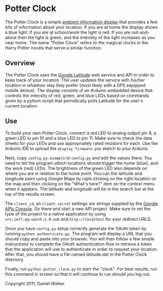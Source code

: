 Potter Clock
============

The Potter Clock is a simple
[ambient information display](http://en.wikipedia.org/wiki/Ambient_device)
that provides a few bits of information about your location.  If you are
at home the display shows a blue light.  If you are at school/work the light is
red.  If you are out-and-about then the light is green, and the intensity of
the light increases as you near home.  The name "Potter Clock" refers to the
magical clocks in the Harry Potter novels that serve a similar function.

Overview
--------

The Potter Clock uses the [Google Latitude](https://www.google.com/latitude/b/0)
web service and API in order to keep track of your location.  The user updates
the service with his/her location in whatever way they prefer (most likely with
a GPS equipped mobile device).  The display consists of an Arduino embedded
device that controls the intensity of red, green, and blue LEDs based on
commands given by a python script that periodically polls Latitude for the
user's current location.

Use
---

To build your own Potter Clock, connect a red LED to analog output pin 9,
a green LED to pin 10 and a blue LED to pin 11.  Make sure to check the
data sheets for your LEDs and use appropriately rated resistors for each.
Use the Arduino IDE to upload the `display_firmware.pde` sketch to your
Arduino.

Next, copy `config.py.example` to `config.py` and edit the values there.
You need to tell the program which locations should trigger the home (blue),
and the work (red) LEDs.  The brightness of the green LED also depends on
where you are in relation to the home point.  You can the latitude and
longitude pairs using Google Maps by right-clicking on the right location
on the map and then clicking on the "What's here?" item on the context
menu when it appears.  The latitude and longitude will be in the search
bar at the top of the results screen.

The `client_id`, an `client_secret` settings are strings supplied by
the [Google APIs Console](https://code.google.com/apis/console/b/0/?pli=1#project:966405524).
Go there and start a new API project.  Make sure to set the type of the
project to a native application by using `urn:ietf:wg:oauth:2.0:oob`
and `http://localhost` for your redirect URLS.

Once you have `config.py` setup correctly generate the OAuth token by
running `python authenticate.py`.  The program will display a URL that you
should copy and paste into your browser.  You will then follow a few simple
instructions to complete the OAuth authentication flow to retrieve a token that
the application will use to authenticate in order to request your location.
After that, you should have a file named latitude.dat in the Potter Clock
directory.

Finally, run `python potter_clock.py` to start the "clock".  For best results,
run this command in screen so that it will continue to run should you log out.

Copyright 2011, Daniel Walker
